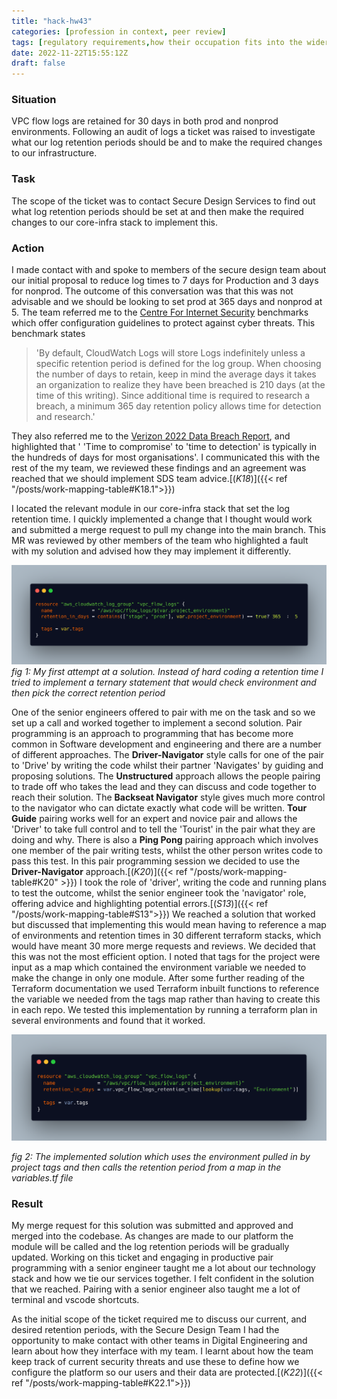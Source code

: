 ```yaml
---
title: "hack-hw43"
categories: [profession in context, peer review]
tags: [regulatory requirements,how their occupation fits into the wider digital landscape, interfaces with other areas of an organisation, engage in productive pair programming, pair programming techniques]
date: 2022-11-22T15:55:12Z
draft: false
---
```


### Situation

VPC flow logs are retained for 30 days in both prod and nonprod environments. Following an audit of logs a ticket was raised to investigate what our log retention periods should be and to make the required changes to our infrastructure.

### Task

The scope of the ticket was to contact Secure Design Services to find out what log retention periods should be set at and then make the required changes to our core-infra stack to implement this.

### Action

I made contact with and spoke to members of the secure design team about our initial proposal to reduce log times to 7 days for Production and 3 days for nonprod. The outcome of this conversation was that this was not advisable and we should be looking to set prod at 365 days and nonprod at 5. The team referred me to the [Centre For Internet Security](https://www.cisecurity.org/cis-benchmarks/) benchmarks which offer configuration guidelines to protect against cyber threats. This benchmark states

> 'By default, CloudWatch Logs will store Logs indefinitely unless a specific retention period is defined for the log group. When choosing the number of days to retain, keep in mind the average days it takes an organization to realize they have been breached is 210 days (at the time of this writing). Since additional time is required to research a breach, a minimum 365 day retention policy allows time for detection and research.'

They also referred me to the [Verizon 2022 Data Breach Report](https://www.verizon.com/business/resources/reports/dbir/), and highlighted that ' 'Time to compromise' to 'time to detection' is typically in the hundreds of days for most organisations'. I communicated this with the rest of the my team, we reviewed these findings and an agreement was reached that we should implement SDS team advice.[(*K18*)]({{< ref "/posts/work-mapping-table#K18.1">}})

I located the relevant module in our core-infra stack that set the log retention time. I quickly implemented a change that I thought would work and submitted a merge request to pull my change into the main branch. This MR was reviewed by other members of the team who highlighted a fault with my solution and advised how they may implement it differently.

![first attempt at solution](first_attempt.png)
*fig 1: My first attempt at a solution. Instead of hard coding a retention time I tried to implement a ternary statement that would check environment and then pick the correct retention period*

One of the senior engineers offered to pair with me on the task and so we set up a call and worked together to implement a second solution. Pair programming is an approach to programming that has become more common in Software development and engineering and there are a number of different approaches. The **Driver-Navigator** style calls for one of the pair to 'Drive' by writing the code whilst their partner 'Navigates' by guiding and proposing solutions. The **Unstructured** approach allows the people pairing to trade off who takes the lead and they can discuss and code together to reach their solution. The **Backseat Navigator** style gives much more control to the navigator who can dictate exactly what code will be written. **Tour Guide** pairing works well for an expert and novice pair and allows the 'Driver' to take full control and to tell the 'Tourist' in the pair what they are doing and why. There is also a **Ping Pong** pairing approach which involves one member of the pair writing tests, whilst the other person writes code to pass this test. In this pair programming session we decided to use the **Driver-Navigator** approach.[(*K20*)]({{< ref "/posts/work-mapping-table#K20" >}}) I took the role of 'driver', writing the code and running plans to test the outcome, whilst the senior engineer took the 'navigator' role, offering advice and highlighting potential errors.[(*S13*)]({{< ref "/posts/work-mapping-table#S13">}}) We reached a solution that worked but discussed that implementing this would mean having to reference a map of environments and retention times in 30 different terraform stacks, which would have meant 30 more merge requests and reviews. We decided  that this was not the most efficient option. I noted that tags for the project were input as a map which contained the environment variable we needed to make the change in only one module. After some further reading of the Terraform documentation we used Terraform inbuilt functions to reference the variable we needed from the tags map rather than having to create this in each repo. We tested this implementation by running a terraform plan in several environments and found that it worked.

![log solution](log_solution.png)

*fig 2: The implemented solution which uses the environment pulled in by project tags and then calls the retention period from a map in the variables.tf file*

### Result

My merge request for this solution was submitted and approved and merged into the codebase. As changes are made to our platform the module will be called and the log retention periods will be gradually updated. Working on this ticket and engaging in productive pair programming with a senior engineer taught me a lot about our technology stack and how we tie our services together. I felt confident in the solution that we reached. Pairing with a senior engineer also taught me a lot of terminal and vscode shortcuts.

As the initial scope of the ticket required me to discuss our current, and desired retention periods, with the Secure Design Team I had the opportunity to make contact with other teams in Digital Engineering and learn about how they interface with my team. I learnt about how the team keep track of current security threats and use these to define how we configure the platform so our users and their data are protected.[(*K22*)]({{< ref "/posts/work-mapping-table#K22.1">}})
